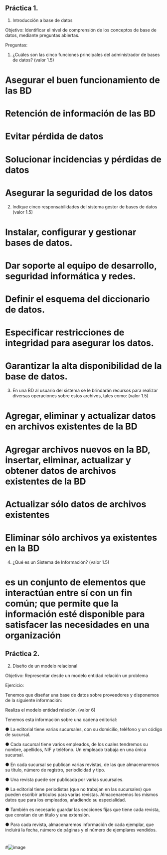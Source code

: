 ## Práctica 1.

1. Introducción a base de datos

Objetivo: Identificar el nivel de comprensión de los conceptos de base de datos,
mediante preguntas abiertas.
 
Preguntas:

1. ¿Cuáles son las cinco funciones principales del administrador de bases de datos?
(valor 1.5)
# Asegurar el buen funcionamiento de las BD
# Retención de información de las BD
# Evitar pérdida de datos
# Solucionar incidencias y pérdidas de datos
# Asegurar la seguridad de los datos

2. Indíque cinco responsabilidades del sistema gestor de bases de datos (valor 1.5)
# Instalar, configurar y gestionar bases de datos.
# Dar soporte al equipo de desarrollo, seguridad informática y redes.
# Definir el esquema del diccionario de datos.
# Especificar restricciones de integridad para asegurar los datos.
# Garantizar la alta disponibilidad de la base de datos.

3. En una BD al usuario del sistema se le brindarán recursos para realizar diversas
operaciones sobre estos archivos, tales como: (valor 1.5)
# Agregar, eliminar y actualizar datos en archivos existentes de la BD
# Agregar archivos nuevos en la BD, insertar, eliminar, actualizar y obtener datos de archivos existentes de la BD
# Actualizar sólo datos de archivos existentes
# Eliminar sólo archivos ya existentes en la BD

4. ¿Qué es un Sistema de Información? (valor 1.5)
# es un conjunto de elementos que interactúan entre sí con un fin común; que permite que la información esté disponible para satisfacer las necesidades en una organización

## Práctica 2.

2. Diseño de un modelo relacional

Objetivo: Representar desde un modelo entidad relación un problema


Ejercicio:

Tenemos que diseñar una base de datos sobre proveedores y disponemos de la siguiente
información:

Realiza el modelo entidad relación. (valor 6)

Tenemos esta información sobre una cadena editorial:

● La editorial tiene varias sucursales, con su domicilio, teléfono y un código de
sucursal.

● Cada sucursal tiene varios empleados, de los cuales tendremos su nombre,
apellidos, NIF y teléfono. Un empleado trabaja en una única sucursal.

● En cada sucursal se publican varias revistas, de las que almacenaremos su título,
número de registro, periodicidad y tipo.

● Una revista puede ser publicada por varias sucursales.

● La editorial tiene periodistas (que no trabajan en las sucursales) que pueden
escribir artículos para varias revistas. Almacenaremos los mismos datos que para
los empleados, añadiendo su especialidad.

● También es necesario guardar las secciones fijas que tiene cada revista, que
constan de un título y una extensión.

● Para cada revista, almacenaremos información de cada ejemplar, que incluirá la
fecha, número de páginas y el número de ejemplares vendidos.

#
#![image](https://user-images.githubusercontent.com/104279876/170845766-1e822923-0319-46a1-bf6a-47073cf1510c.png)


